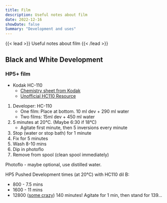 ```yaml
---
title: Film
description: Useful notes about film
date: 2022-12-16
showDate: false
Summary: "Development and uses"
---
```


{{< lead >}}
Useful notes about film
{{< /lead >}}

## Black and White Development

### HP5+ film

* Kodak HC-110
  * [Chemistry sheet from Kodak](https://imaging.kodakalaris.com/sites/default/files/wysiwyg/pro/chemistry/j24.pdf)
  * [Unofficial HC110 Resource](https://www.covingtoninnovations.com/hc110/)

1. Developer: HC-110
   * One film: Place at bottom. 10 ml dev + 290 ml water
   * Two films: 15ml dev + 450 ml water
2. 5 minutes at 20°C. (Maybe 6:30 if 18°C)
   * Agitate first minute, then 5 inversions every minute
3. Stop (water or stop bath) for 1 minute
4. Fix for 5 minutes
5. Wash 8-10 mins
6. Dip in photoflo
7. Remove from spool (clean spool immediately)

Photoflo - maybe optional, use distilled water.

HP5 Pushed Development times (at 20°C) with HC110 dil B:

* 800 - 7.5 mins
* 1600 - 11 mins
* 12800 ([some crazy](https://www.digitaltruth.com/devchart.php?devrow=14683)) 140 minutes! Agitate for 1 min, then stand for 139...
